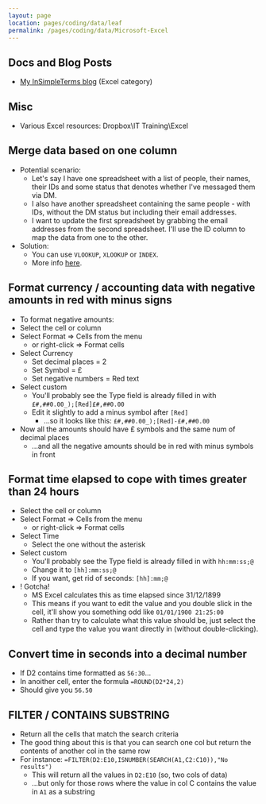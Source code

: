 ```yaml
---
layout: page
location: pages/coding/data/leaf
permalink: /pages/coding/data/Microsoft-Excel
---
```


## Docs and Blog Posts

- [My InSimpleTerms blog](https://insimpleterms.blog/category/excel) (Excel category)


## Misc

- Various Excel resources: Dropbox\IT Training\Excel

## Merge data based on one column

- Potential scenario:
    - Let's say I have one spreadsheet with a list of people, their names, their IDs and some status that denotes whether I've messaged them via DM.
    - I also have another spreadsheet containing the same people - with IDs, without the DM status but including their email addresses.
    - I want to update the first spreadsheet by grabbing the email addresses from the second spreadsheet. I'll use the ID column to map the data from one to the other.
- Solution:
    - You can use `VLOOKUP`, `XLOOKUP` or `INDEX`.
    - More info [here](https://www.ablebits.com/office-addins-blog/2018/10/31/excel-merge-tables-matching-columns/).

## Format currency / accounting data with negative amounts in red with minus signs

- To format negative amounts:
- Select the cell or column
- Select Format => Cells from the menu
  - or right-click => Format cells
- Select Currency
  - Set decimal places = 2
  - Set Symbol = £
  - Set negative numbers = Red text
- Select custom
  - You'll probably see the Type field is already filled in with `£#,##0.00_);[Red]£#,##0.00`
  - Edit it slightly to add a minus symbol after `[Red]`
    - ...so it looks like this: `£#,##0.00_);[Red]-£#,##0.00`
- Now all the amounts should have £ symbols and the same num of decimal places
  - ...and all the negative amounts should be in red with minus symbols in front

## Format time elapsed to cope with times greater than 24 hours

- Select the cell or column
- Select Format => Cells from the menu
  - or right-click => Format cells
- Select Time
  - Select the one without the asterisk
- Select custom
  - You'll probably see the Type field is already filled in with `hh:mm:ss;@`
  - Change it to `[hh]:mm:ss;@`
  - If you want, get rid of seconds: `[hh]:mm;@`
- ! Gotcha!
  - MS Excel calculates this as time elapsed since 31/12/1899
  - This means if you want to edit the value and you double slick in the cell, it'll show you something odd like `01/01/1900 21:25:00`
  - Rather than try to calculate what this value should be, just select the cell and type the value you want directly in (without double-clicking).

## Convert time in seconds into a decimal number

- If D2 contains time formatted as `56:30`...
- In anoither cell, enter the formula `=ROUND(D2*24,2)`
- Should give you `56.50`

## FILTER / CONTAINS SUBSTRING

- Return all the cells that match the search criteria
- The good thing about this is that you can search one col but return the contents of another col in the same row
- For instance: `=FILTER(D2:E10,ISNUMBER(SEARCH(A1,C2:C10)),"No results")`
  - This will return all the values in `D2:E10` (so, two cols of data)
  - ...but only for those rows where the value in col C contains the value in `A1` as a substring
